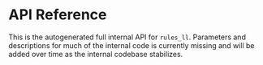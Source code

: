# API Reference

This is the autogenerated full internal API for `rules_ll`. Parameters and
descriptions for much of the internal code is currently missing and will be
added over time as the internal codebase stabilizes.
